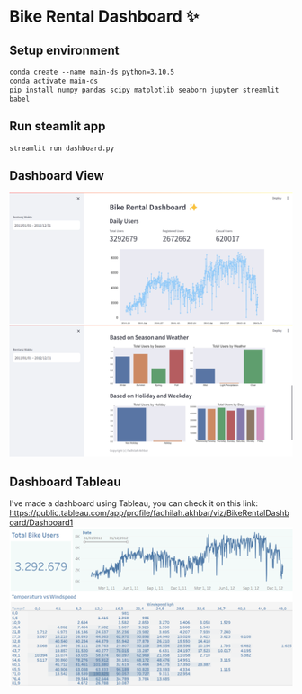# Bike Rental Dashboard ✨

## Setup environment
```
conda create --name main-ds python=3.10.5
conda activate main-ds
pip install numpy pandas scipy matplotlib seaborn jupyter streamlit babel
```

## Run steamlit app
```
streamlit run dashboard.py
```

## Dashboard View
![Dashboard View 1](https://github.com/ffdhil/Bike_Rental/blob/main/dashboard%201.png)
![Dashboard View 2](https://github.com/ffdhil/Bike_Rental/blob/main/dashboard%202.png)

## Dashboard Tableau
I've made a dashboard using Tableau, you can check it on this link:
https://public.tableau.com/app/profile/fadhilah.akhbar/viz/BikeRentalDashboard/Dashboard1
![Dashboard View 3](https://github.com/ffdhil/Bike_Rental/blob/main/Dashboard%20Tableau.png)

